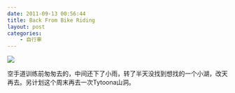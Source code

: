 ```yaml
---
date: 2011-09-13 00:56:44
title: Back From Bike Riding
layout: post
categories:
    - 自行車
---
```

![](http://farm8.staticflickr.com/7178/7000393942_83963a07a1_z.jpg)

空手道训练前匆匆去的，中间还下了小雨，转了半天没找到想找的一个小湖，改天再去。另计划这个周末再去一次Tytoona山洞。
